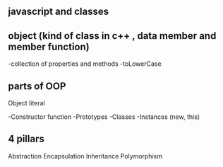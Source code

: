 ## javascript and classes

## object (kind of class in c++ , data member and member function)
-collection of properties and methods
-toLowerCase

## parts of OOP
Object literal

-Constructor function
-Prototypes
-Classes
-Instances (new, this)

## 4 pillars
Abstraction Encapsulation Inheritance Polymorphism
